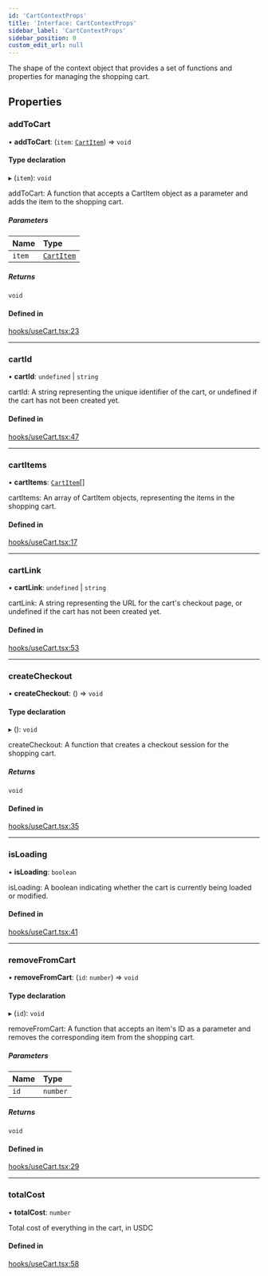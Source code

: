 ```yaml
---
id: 'CartContextProps'
title: 'Interface: CartContextProps'
sidebar_label: 'CartContextProps'
sidebar_position: 0
custom_edit_url: null
---
```


The shape of the context object that provides a set of functions and properties
for managing the shopping cart.

## Properties

### addToCart

• **addToCart**: (`item`: [`CartItem`](CartItem.md)) => `void`

#### Type declaration

▸ (`item`): `void`

addToCart: A function that accepts a CartItem object as a parameter
and adds the item to the shopping cart.

##### Parameters

| Name   | Type                      |
| :----- | :------------------------ |
| `item` | [`CartItem`](CartItem.md) |

##### Returns

`void`

#### Defined in

[hooks/useCart.tsx:23](https://github.com/Project-Krypto/ReactPayVault/blob/4db402f/src/lib/hooks/useCart.tsx#L23)

---

### cartId

• **cartId**: `undefined` \| `string`

cartId: A string representing the unique identifier of the cart,
or undefined if the cart has not been created yet.

#### Defined in

[hooks/useCart.tsx:47](https://github.com/Project-Krypto/ReactPayVault/blob/4db402f/src/lib/hooks/useCart.tsx#L47)

---

### cartItems

• **cartItems**: [`CartItem`](CartItem.md)[]

cartItems: An array of CartItem objects, representing the items
in the shopping cart.

#### Defined in

[hooks/useCart.tsx:17](https://github.com/Project-Krypto/ReactPayVault/blob/4db402f/src/lib/hooks/useCart.tsx#L17)

---

### cartLink

• **cartLink**: `undefined` \| `string`

cartLink: A string representing the URL for the cart's checkout
page, or undefined if the cart has not been created yet.

#### Defined in

[hooks/useCart.tsx:53](https://github.com/Project-Krypto/ReactPayVault/blob/4db402f/src/lib/hooks/useCart.tsx#L53)

---

### createCheckout

• **createCheckout**: () => `void`

#### Type declaration

▸ (): `void`

createCheckout: A function that creates a checkout session for
the shopping cart.

##### Returns

`void`

#### Defined in

[hooks/useCart.tsx:35](https://github.com/Project-Krypto/ReactPayVault/blob/4db402f/src/lib/hooks/useCart.tsx#L35)

---

### isLoading

• **isLoading**: `boolean`

isLoading: A boolean indicating whether the cart is currently
being loaded or modified.

#### Defined in

[hooks/useCart.tsx:41](https://github.com/Project-Krypto/ReactPayVault/blob/4db402f/src/lib/hooks/useCart.tsx#L41)

---

### removeFromCart

• **removeFromCart**: (`id`: `number`) => `void`

#### Type declaration

▸ (`id`): `void`

removeFromCart: A function that accepts an item's ID as a parameter
and removes the corresponding item from the shopping cart.

##### Parameters

| Name | Type     |
| :--- | :------- |
| `id` | `number` |

##### Returns

`void`

#### Defined in

[hooks/useCart.tsx:29](https://github.com/Project-Krypto/ReactPayVault/blob/4db402f/src/lib/hooks/useCart.tsx#L29)

---

### totalCost

• **totalCost**: `number`

Total cost of everything in the cart, in USDC

#### Defined in

[hooks/useCart.tsx:58](https://github.com/Project-Krypto/ReactPayVault/blob/4db402f/src/lib/hooks/useCart.tsx#L58)
